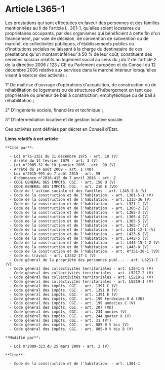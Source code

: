 # Article L365-1

Les prestations qui sont effectuées en faveur des personnes et des familles mentionnées au II de l'article L. 301-1, qu'elles
soient locataires ou propriétaires occupants, par des organismes qui bénéficient à cette fin d'un financement, par voie de
décision, de convention de subvention ou de marché, de collectivités publiques, d'établissements publics ou d'institutions
sociales ne laissant à la charge du destinataire de ces prestations qu'un montant inférieur à 50 % de leur coût, constituent
des services sociaux relatifs au logement social au sens du j du 2 de l'article 2 de la directive 2006 / 123 / CE du
Parlement européen et du Conseil du 12 décembre 2006 relative aux services dans le marché intérieur lorsqu'elles visent à
exercer des activités : 

1° De maîtrise d'ouvrage d'opérations d'acquisition, de construction ou de réhabilitation de logements ou de structures
d'hébergement en tant que propriétaire ou preneur de bail à construction, emphytéotique ou de bail à réhabilitation ; 

2° D'ingénierie sociale, financière et technique ; 

3° D'intermédiation locative et de gestion locative sociale. 

Ces activités sont définies par décret en Conseil d'Etat.

**Liens relatifs à cet article**

	**Cité par**:

	  - Loi n°75-1351 du 31 décembre 1975 - art. 10 (V)
	  - Arrêté du 14 février 1979 - art. 3 (V)
	  - Loi n°2005-32 du 18 janvier 2005 - art. 98 (V)
	  - Arrêté du 14 août 2009 - art. 1 (VD)
	  - Loi n°2015-991 du 7 août 2015 - art. 59
	  - Ordonnance n°2016-415 du 7 avril 2016 - art. 2
	  - CODE GENERAL DES IMPOTS, CGI. - art. 150 U (V)
	  - CODE GENERAL DES IMPOTS, CGI. - art. 210 E (VD)
	  - Code de l'action sociale et des familles - art. L345-2-6 (V)
	  - Code de la construction et de l'habitation. - art. L301-5-1 (V)
	  - Code de la construction et de l'habitation. - art. L313-36 (V)
	  - Code de la construction et de l'habitation. - art. L321-1 (V)
	  - Code de la construction et de l'habitation. - art. L365-2 (V)
	  - Code de la construction et de l'habitation. - art. L365-3 (V)
	  - Code de la construction et de l'habitation. - art. L365-4 (V)
	  - Code de la construction et de l'habitation. - art. L365-5 (V)
	  - Code de la construction et de l'habitation. - art. L365-7 (V)
	  - Code de la construction et de l'habitation. - art. L421-12-1 (V)
	  - Code de la construction et de l'habitation. - art. L423-6 (V)
	  - Code de la construction et de l'habitation. - art. L442-5 (V)
	  - Code de la construction et de l'habitation. - art. L443-15-2-2 (V)
	  - Code de la construction et de l'habitation. - art. L445-8 (V)
	  - Code de la construction et de l'habitation. - art. R*351-30-1 (VD)
	  - Code du travail - art. L3332-17-1 (V)
	  - Code général de la propriété des personnes publ... - art. L3211-7 (V)
	  - Code général des collectivités territoriales - art. L3641-5 (V)
	  - Code général des collectivités territoriales - art. L5217-2 (V)
	  - Code général des collectivités territoriales - art. L5218-2 (V)
	  - Code général des collectivités territoriales - art. L5219-1 (V)
	  - Code général des impôts, CGI. - art. 1391 C (V)
	  - Code général des impôts, CGI. - art. 1391 D (V)
	  - Code général des impôts, CGI. - art. 1391 E (V)
	  - Code général des impôts, CGI. - art. 199 terdecies-0 A (VD)
	  - Code général des impôts, CGI. - art. 199 undecies C (V)
	  - Code général des impôts, CGI. - art. 207 (VD)
	  - Code général des impôts, CGI. - art. 234 nonies (V)
	  - Code général des impôts, CGI. - art. 244 quater X (V)
	  - Code général des impôts, CGI. - art. 31 (VT)
	  - Code général des impôts, CGI. - art. 885-0 V bis (V)
	  - Code général des impôts, CGI. - art. 885-0 V bis B (V)

	**Modifié par**:

	  - Loi n°2009-323 du 25 mars 2009 - art. 2 (V)

	**Cite**:

	  - Code de la construction et de l'habitation. - art. L301-1
